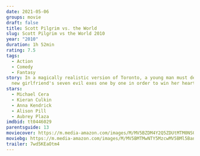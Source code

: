 ```yaml
---
date: 2021-05-06
groups: movie
draft: false
title: Scott Pilgrim vs. the World
slug: Scott Pilgrim vs the World 2010
year: "2010"
duration: 1h 52min
rating: 7.5
tags:
  - Action
  - Comedy
  - Fantasy
story: In a magically realistic version of Toronto, a young man must defeat his
  new girlfriend's seven evil exes one by one in order to win her heart.
stars:
  - Michael Cera
  - Kieran Culkin
  - Anna Kendrick
  - Alison Pill
  - Aubrey Plaza
imdbid: tt0446029
parentsguide: 13
moviecover: https://m.media-amazon.com/images/M/MV5BZDM4Y2Q5ZDUtMTM0NS00YmEyLWFlMGQtYTYwODE3Y2RmMzUwXkEyXkFqcGdeQXVyMDM2NDM2MQ@@._V1_FMjpg_UY808_.jpg
moviebg: https://m.media-amazon.com/images/M/MV5BMTMwNTY5MzcwMV5BMl5BanBnXkFtZTcwODI3MTk2Mw@@._V1_FMjpg_UX1280_.jpg
trailer: 7wd5KEaOtm4
---
```

